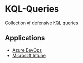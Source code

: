 # KQL-Queries
Collection of defensive KQL queries

## Applications

* [Azure DevOps](AzureDevOps)
* [Microsoft Intune](MicrosoftIntune)
